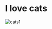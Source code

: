 # I love cats 
![cats1](https://user-images.githubusercontent.com/86000667/157239754-45aef919-6f00-4348-af45-3c30ac7587ac.gif)
